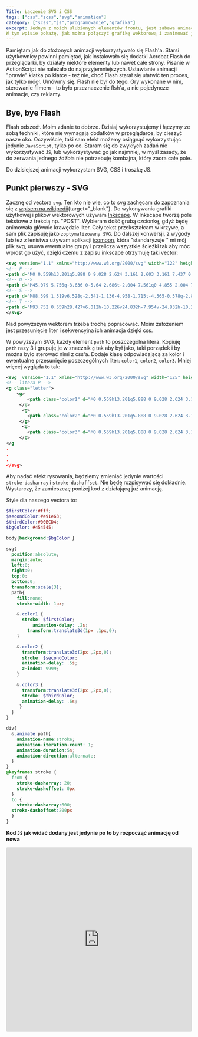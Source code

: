 ```yaml
---
Title: Łączenie SVG i CSS
tags: ["css","scss","svg","animation"]
category: ["scss","js","programowanie","grafika"]
excerpt: Jednym z moich ulubionych elementów frontu, jest zabawa animacją. 
W tym wpisie pokażę, jak można połączyć grafikę wektorową i zanimować ją poprzez wbudowane w css (czyli de facto przeglądarkę) mechanizm animacji czyli animation. 
---
```


Pamiętam jak do złożonych animacji wykorzystywało się Flash'a. Starsi użytkownicy powinni pamiętać, jak instalowało się dodatki Acrobat Flash do przeglądarki, by działały niektóre elementy lub nawet całe strony. 
Pisanie w ActionScript nie należało do najprzyjemniejszych. Ustawianie animacji "prawie" klatka po klatce - też nie, choć Flash starał się ułatwić ten proces, jak tylko mógł. Umówmy się. Flash nie był do tego. Gry wykonane w nim, sterowanie filmem - to było przeznaczenie flsh'a, a nie pojedyncze animacje, czy reklamy. 

## Bye, bye Flash
Flash odszedł. Moim zdanie to dobrze. Dzisiaj wykorzystujemy i łączymy ze sobą techniki, które nie wymagają dodatków w przeglądarce, by cieszyć nasze oko. Oczywiście, taki sam efekt możemy osiągnąć wykorzystując jedynie `JavaScript`, tylko po co. Staram się do zwykłych zadań nie wykorzystywać `JS`, lub wykorzystywać go jak najmniej, w myśl zasady, że do zerwania jednego źdźbła nie potrzebuję kombajna, który zaora całe pole. 

Do dzisiejszej animacji wykorzystam SVG, CSS i troszkę JS. 

## Punkt pierwszy - SVG
Zacznę od vectora `svg`. Ten kto nie wie, co to svg zachęcam do zapoznania się z [wpisem na wikipedii](https://pl.wikipedia.org/wiki/Scalable_Vector_Graphics){target="_blank"}.
Do wykonywania grafiki użytkowej i plików wektorowych używam [Inkscape](https://inkscape.org/). 
W Inkscape tworzę pole tekstowe z treścią np. "POST". Wybieram dość grubą czcionkę, gdyż będę animowała głównie krawędzie liter. Cały tekst przekształcam w krzywe, a sam plik zapisuję jako `zoptymalizowany SVG`. 
Do dalszej konwersji, z wygody lub też z lenistwa używam aplikacji [icomoon](https://icomoon.io/app), która "standaryzuje " mi mój plik svg, usuwa ewentualne grupy i przelicza wszystkie ścieżki tak aby móc wprost go użyć, dzięki czemu z zapisu inkscape otrzymuję taki vector:

```svg
<svg version="1.1" xmlns="http://www.w3.org/2000/svg" width="122" height="32" viewBox="0 0 122 32">
<!-- P -->
<path d="M0 0.559h13.201q5.888 0 9.028 2.624 3.161 2.603 3.161 7.437 0 4.855-3.161 7.479-3.14 2.603-9.028 2.603h-5.247v10.701h-7.954zM7.954 6.323v8.615h4.4q2.314 0 3.574-1.116 1.26-1.136 1.26-3.202t-1.26-3.181-3.574-1.116z"></path>
<!-- O -->
<path d="M45.079 5.756q-3.636 0-5.64 2.686t-2.004 7.561q0 4.855 2.004 7.541t5.64 2.686q3.657 0 5.66-2.686t2.004-7.541q0-4.876-2.004-7.561t-5.66-2.686zM45.079-0.008q7.437 0 11.652 4.256t4.214 11.755q0 7.479-4.214 11.734t-11.652 4.256q-7.417 0-11.652-4.256-4.214-4.256-4.214-11.734 0-7.499 4.214-11.755 4.235-4.256 11.652-4.256z"></path>
<!-- S -->
<path d="M88.399 1.519v6.528q-2.541-1.136-4.958-1.715t-4.565-0.578q-2.851 0-4.214 0.785t-1.363 2.438q0 1.24 0.909 1.942 0.93 0.682 3.347 1.178l3.388 0.682q5.144 1.033 7.313 3.14t2.169 5.991q0 5.103-3.037 7.603-3.016 2.479-9.234 2.479-2.934 0-5.888-0.558t-5.908-1.653v-6.714q2.954 1.57 5.702 2.376 2.768 0.785 5.33 0.785 2.603 0 3.987-0.868t1.384-2.479q0-1.446-0.95-2.231-0.93-0.785-3.739-1.405l-3.078-0.682q-4.628-0.992-6.776-3.161-2.128-2.169-2.128-5.846 0-4.607 2.975-7.086t8.553-2.479q2.541 0 5.227 0.393 2.686 0.372 5.557 1.136z"></path>
<!-- T -->
<path d="M93.752 0.559h28.427v6.012h-10.226v24.832h-7.954v-24.832h-10.247z"></path>
</svg>
```
Nad powyższym wektorem trzeba trochę popracować. Moim założeniem jest przesunięcie liter i sekwencyjna ich animacja dzięki css. 

W powyższym SVG, każdy element `path` to poszczególna litera. Kopiuję `path` razy 3 i grupuję je w znacznik `g` tak aby był jako, taki porządek i by można było sterować nimi z css'a. 
Dodaje klasę odpowiadającą za kolor i ewentualne przesunięcie poszczególnych liter: `color1`, `color2`, `color3`. Mniej więcej wygląda to tak:

```svg
<svg  version="1.1" xmlns="http://www.w3.org/2000/svg" width="125" height="40" viewBox="0 0 125 40">
<!-- litera P -->
<g class="letter">
    <g>
        <path class="color1" d="M0 0.559h13.201q5.888 0 9.028 2.624 3.161 2.603 3.161 7.437 0 4.855-3.161 7.479-3.14 2.603-9.028 2.603h-5.247v10.701h-7.954zM7.954 6.323v8.615h4.4q2.314 0 3.574-1.116 1.26-1.136 1.26-3.202t-1.26-3.181-3.574-1.116z"></path>
     </g>
      <g>
        <path class="color2" d="M0 0.559h13.201q5.888 0 9.028 2.624 3.161 2.603 3.161 7.437 0 4.855-3.161 7.479-3.14 2.603-9.028 2.603h-5.247v10.701h-7.954zM7.954 6.323v8.615h4.4q2.314 0 3.574-1.116 1.26-1.136 1.26-3.202t-1.26-3.181-3.574-1.116z"></path>
     </g>
      <g>
        <path class="color3" d="M0 0.559h13.201q5.888 0 9.028 2.624 3.161 2.603 3.161 7.437 0 4.855-3.161 7.479-3.14 2.603-9.028 2.603h-5.247v10.701h-7.954zM7.954 6.323v8.615h4.4q2.314 0 3.574-1.116 1.26-1.136 1.26-3.202t-1.26-3.181-3.574-1.116z"></path>
     </g>
</g
.
.
.
</svg>

```
Aby nadać efekt rysowania, będziemy zmieniać jedynie wartości `    stroke-dasharray` i `stroke-dashoffset`. Nie będę rozpisywać się dokładnie. Wystarczy, że zamieszczę poniżej kod z działającą już animacją.

Style dla naszego vectora to:
```SCSS
$firstColor:#fff;
$secondColor:#e91e63;
$thirdColor:#00BCD4;
$bgColor: #454545;

body{background:$bgColor }

svg{
  position:absolute;
  margin:auto;
  left:0;
  right:0;
  top:0;
  bottom:0;
  transform:scale(3);
  path{
    fill:none;
    stroke-width: 1px;

    &.color1 {
      stroke: $firstColor;
          animation-delay: .2s;
        transform:translate3d(1px ,1px,0);
    }

    &.color2 {
      transform:translate3d(2px ,2px,0);
      stroke: $secondColor;
      animation-delay: .5s;
      z-index: 9999;
    }

    &.color3 {
      transform:translate3d(2px ,2px,0);
      stroke: $thirdColor;
      animation-delay: .6s;
     }
  }
}

div{
  &.animate path{
    animation-name:stroke;
    animation-iteration-count: 1;
    animation-duration:5s;
    animation-direction:alternate;
  }
}
@keyframes stroke {
  from {
    stroke-dasharray: 20;
    stroke-dashoffset: 0px
  }
  to {
    stroke-dasharray:600;
  stroke-dashoffset:200px
  }
}
```
**Kod `JS` jak widać dodany jest jedynie po to by rozpocząć animację od nowa**

<iframe
     src="https://codesandbox.io/embed/static-6mti1?fontsize=14&hidenavigation=1&theme=dark&view=preview"
     style="width:100%; height:500px; border:0; border-radius: 4px; overflow:hidden;"
     title="static"
     allow="geolocation; microphone; camera; midi; vr; accelerometer; gyroscope; payment; ambient-light-sensor; encrypted-media; usb"
     sandbox="allow-modals allow-forms allow-popups allow-scripts allow-same-origin"
   ></iframe>



